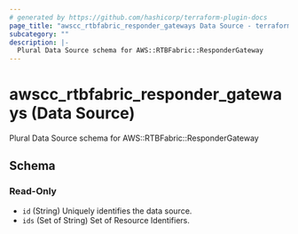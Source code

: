 ```yaml
---
# generated by https://github.com/hashicorp/terraform-plugin-docs
page_title: "awscc_rtbfabric_responder_gateways Data Source - terraform-provider-awscc"
subcategory: ""
description: |-
  Plural Data Source schema for AWS::RTBFabric::ResponderGateway
---
```


# awscc_rtbfabric_responder_gateways (Data Source)

Plural Data Source schema for AWS::RTBFabric::ResponderGateway



<!-- schema generated by tfplugindocs -->
## Schema

### Read-Only

- `id` (String) Uniquely identifies the data source.
- `ids` (Set of String) Set of Resource Identifiers.
